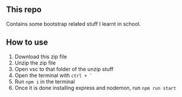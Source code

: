 ## This repo
Contains some bootstrap related stuff I learnt in school.

## How to use
1) Download this zip file
2) Unzip the zip file
3) Open vsc to that folder of the unzip stuff
4) Open the terminal with ``` ctrl + ` ```
5) Run `npm i` in the terminal
6) Once it is done installing express and nodemon, run `npm run start`